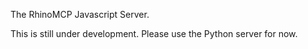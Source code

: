 The RhinoMCP Javascript Server.

This is still under development. Please use the Python server for now.

